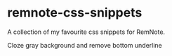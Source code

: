 # remnote-css-snippets
A collection of my favourite css snippets for RemNote.

Cloze gray background and remove bottom underline
